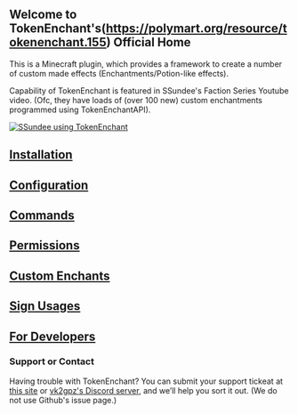 ## Welcome to TokenEnchant's(https://polymart.org/resource/tokenenchant.155) Official Home
This is a Minecraft plugin, which provides a framework to create a number of custom made effects (Enchantments/Potion-like effects).

Capability of TokenEnchant is featured in SSundee's Faction Series Youtube video. (Ofc, they have loads of (over 100 new) custom enchantments programmed using TokenEnchantAPI).

[![SSundee using TokenEnchant](https://img.youtube.com/vi/WGvqf0mCZbY/0.jpg)](https://www.youtube.com/watch?v=WGvqf0mCZbY)

## [Installation](installation.md)
## [Configuration](configuration.md)
## [Commands](commands.md)
## [Permissions](permissions.md)
## [Custom Enchants](ce/ceList.md)
## [Sign Usages](sign_usages.md)
## [For Developers](http://teamvk.github.io/TokenEnchantAPI/)

### Support or Contact
Having trouble with TokenEnchant? You can submit your support tickeat at [this site](https://vk2gpz.freshdesk.com) or [vk2gpz's Discord server](https://discord.gg/7KyDzjP), and we’ll help you sort it out. (We do not use Github's issue page.)
